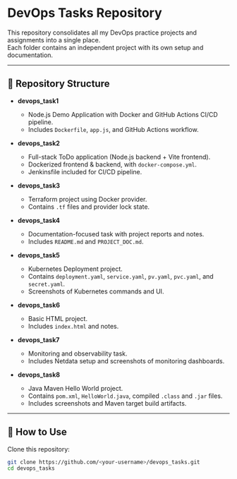 # DevOps Tasks Repository

This repository consolidates all my DevOps practice projects and assignments into a single place.  
Each folder contains an independent project with its own setup and documentation.

---

## 📂 Repository Structure

- **devops_task1**  
  - Node.js Demo Application with Docker and GitHub Actions CI/CD pipeline.
  - Includes `Dockerfile`, `app.js`, and GitHub Actions workflow.

- **devops_task2**  
  - Full-stack ToDo application (Node.js backend + Vite frontend).  
  - Dockerized frontend & backend, with `docker-compose.yml`.  
  - Jenkinsfile included for CI/CD pipeline.

- **devops_task3**  
  - Terraform project using Docker provider.  
  - Contains `.tf` files and provider lock state.

- **devops_task4**  
  - Documentation-focused task with project reports and notes.  
  - Includes `README.md` and `PROJECT_DOC.md`.

- **devops_task5**  
  - Kubernetes Deployment project.  
  - Contains `deployment.yaml`, `service.yaml`, `pv.yaml`, `pvc.yaml`, and `secret.yaml`.  
  - Screenshots of Kubernetes commands and UI.

- **devops_task6**  
  - Basic HTML project.  
  - Includes `index.html` and notes.

- **devops_task7**  
  - Monitoring and observability task.  
  - Includes Netdata setup and screenshots of monitoring dashboards.

- **devops_task8**  
  - Java Maven Hello World project.  
  - Contains `pom.xml`, `HelloWorld.java`, compiled `.class` and `.jar` files.  
  - Includes screenshots and Maven target build artifacts.

---

## 🚀 How to Use

Clone this repository:
```bash
git clone https://github.com/<your-username>/devops_tasks.git
cd devops_tasks
